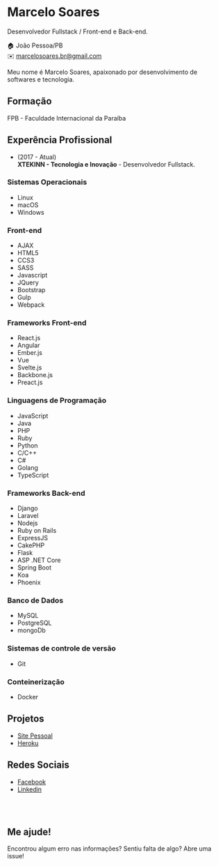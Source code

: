 # Marcelo Soares
Desenvolvedor Fullstack / Front-end e Back-end.

:house:    João Pessoa/PB <br>
:envelope:  marcelosoares.br@gmail.com

Meu nome é Marcelo Soares, apaixonado por desenvolvimento de softwares e tecnologia. 

## Formação
FPB - Faculdade Internacional da Paraíba <br>

## Experência Profissional
* (2017 -  Atual) <br>
**XTEKINN - Tecnologia e Inovação** -
Desenvolvedor Fullstack.
  
### Sistemas Operacionais
* Linux
* macOS
* Windows

### Front-end
* AJAX
* HTML5
* CCS3
* SASS
* Javascript
* JQuery
* Bootstrap
* Gulp
* Webpack

### Frameworks Front-end
* React.js
* Angular 
* Ember.js 
* Vue
* Svelte.js
* Backbone.js
* Preact.js   

### Linguagens de Programação
* JavaScript
* Java
* PHP
* Ruby
* Python
* C/C++  
* C#
* Golang
* TypeScript


### Frameworks Back-end
* Django
* Laravel
* Nodejs
* Ruby on Rails
* ExpressJS
* CakePHP
* Flask
* ASP .NET Core
* Spring Boot
* Koa
* Phoenix

### Banco de Dados
* MySQL
* PostgreSQL
* mongoDb

### Sistemas de controle de versão
* Git

### Conteinerização
* Docker

## Projetos
* [Site Pessoal](https://)
* [Heroku](https://)

## Redes Sociais
*  [Facebook](https://www.facebook.com/marcelodevfullstack/)
*  [Linkedin](https://www.linkedin.com/in/marcelosoares01001101/)

<br><br>

## Me ajude!
Encontrou algum erro nas informações? Sentiu falta de algo? Abre uma issue! <br>

